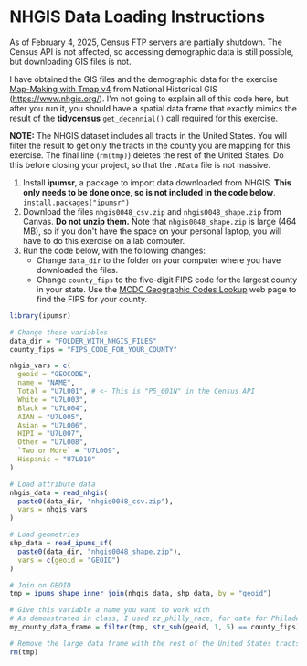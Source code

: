 # NHGIS Data Loading Instructions

As of February 4, 2025, Census FTP servers are partially shutdown. The Census API is not affected, so accessing demographic data is still possible, but downloading GIS files is not.

I have obtained the GIS files and the demographic data for the exercise [Map-Making with Tmap v4](map-making_with_tmap4.md) from National Historical GIS (<https://www.nhgis.org/>). I'm not going to explain all of this code here, but after you run it, you should have a spatial data frame that exactly mimics the result of the **tidycensus** `get_decennial()` call required for this exercise.

**NOTE:** The NHGIS dataset includes all tracts in the United States. You will filter the result to get only the tracts in the county you are mapping for this exercise. The final line (`rm(tmp)`) deletes the rest of the United States. Do this before closing your project, so that the `.RData` file is not massive.

1. Install **ipumsr**, a package to import data downloaded from NHGIS. **This only needs to be done once, so is not included in the code below**.
    `install.packages("ipumsr")`
2. Download the files `nhgis0048_csv.zip` and `nhgis0048_shape.zip` from Canvas. **Do not unzip them.** Note that `nhgis0048_shape.zip` is large (464 MB), so if you don't have the space on your personal laptop, you will have to do this exercise on a lab computer.
3. Run the code below, with the following changes:
    * Change `data_dir` to the folder on your computer where you have downloaded the files.
    * Change `county_fips` to the five-digit FIPS code for the largest county in your state. Use the [MCDC Geographic Codes Lookup](https://mcdc.missouri.edu/applications/geocodes/) web page to find the FIPS for your county.


```r
library(ipumsr)

# Change these variables
data_dir = "FOLDER_WITH_NHGIS_FILES"
county_fips = "FIPS_CODE_FOR_YOUR_COUNTY"

nhgis_vars = c(
  geoid = "GEOCODE",
  name = "NAME",
  Total = "U7L001", # <- This is "P5_001N" in the Census API
  White = "U7L003",
  Black = "U7L004",
  AIAN = "U7L005",
  Asian = "U7L006",
  HIPI = "U7L007",
  Other = "U7L008",
  `Two or More` = "U7L009",
  Hispanic = "U7L010"
)

# Load attribute data
nhgis_data = read_nhgis(
  paste0(data_dir, "nhgis0048_csv.zip"),
  vars = nhgis_vars
)

# Load geometries
shp_data = read_ipums_sf(
  paste0(data_dir, "nhgis0048_shape.zip"),
  vars = c(geoid = "GEOID")
)

# Join on GEOID
tmp = ipums_shape_inner_join(nhgis_data, shp_data, by = "geoid")

# Give this variable a name you want to work with
# As demonstrated in class, I used zz_philly_race, for data for Philadelphia
my_county_data_frame = filter(tmp, str_sub(geoid, 1, 5) == county_fips)

# Remove the large data frame with the rest of the United States tracts
rm(tmp)
```
